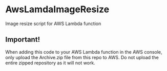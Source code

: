 # AwsLamdaImageResize
Image resize script for AWS Lambda function

## Important!
When adding this code to your AWS Lambda function in the AWS console, only upload the Archive.zip file from this repo to AWS. Do not upload the entire zipped repository as it will not work.
